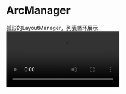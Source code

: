 # ArcManager
弧形的LayoutManager，列表循环展示<br/>
![](https://github.com/kingpei999/ArcManager/blob/master/untitled.webm)
